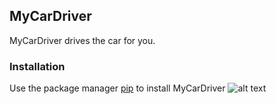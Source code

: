 ## MyCarDriver
MyCarDriver drives the car for you.
### Installation
Use the package manager [pip](https://pypi.org/project/pip/) to install MyCarDriver
![alt text](https://www.google.com/url?sa=i&url=https%3A%2F%2Fjunilearning.com%2Fblog%2Fguide%2Fwhat-is-python-101-for-students%2F&psig=AOvVaw0QPjpEEwOHpcMnn2KbBdqd&ust=1706232415483000&source=images&cd=vfe&opi=89978449&ved=0CBMQjRxqFwoTCMi5kJux94MDFQAAAAAdAAAAABAD)

